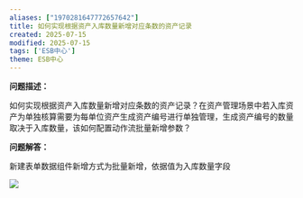 ```yaml
---
aliases: ["1970281647772657642"]
title: 如何实现根据资产入库数量新增对应条数的资产记录
created: 2025-07-15
modified: 2025-07-15
tags: ['ESB中心']
theme: ESB中心
---
```


**问题描述：**

如何实现根据资产入库数量新增对应条数的资产记录？在资产管理场景中若入库资产为单独核算需要为每单位资产生成资产编号进行单独管理，生成资产编号的数量取决于入库数量，该如何配置动作流批量新增参数？

**问题解答：**

新建表单数据组件新增方式为批量新增，依据值为入库数量字段

![](0f9b1a1701dc83668024b049bf828bca.jpg)